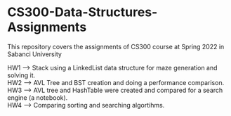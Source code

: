 # CS300-Data-Structures-Assignments
This repository covers the assignments of CS300 course at Spring 2022 in Sabanci University

HW1 --> Stack using a LinkedList data structure for maze generation and solving it.                                                        
HW2 --> AVL Tree and BST creation and doing a performance comparison.                                             
HW3 --> AVL tree and HashTable were created and compared for a search engine (a notebook).                                                  
HW4 --> Comparing sorting and searching algortihms.                                        
